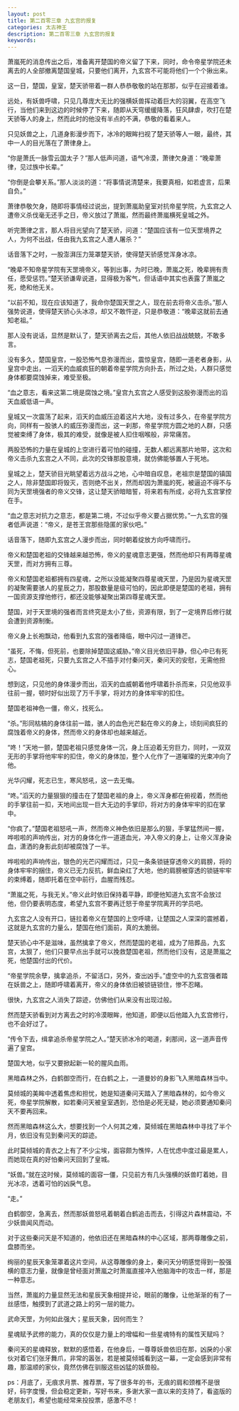 ```yaml
---
layout: post
title: 第二百零三章 九玄宫的报复
categories: 太古神王
description: 第二百零三章 九玄宫的报复
keywords:
---
```


萧嵐死的消息传出之后，准备离开楚国的帝义留了下来，同时，命令帝星学院还未离去的人全部撤离楚国皇城，只要他们离开，九玄宫不可能将他们一个个揪出来。

这一日，楚国，皇室，楚天骄带着一群人恭恭敬敬的站在那那，似乎在迎接着谁。

远处，有妖兽呼啸，只见几尊庞大无比的强横妖兽挥动着巨大的羽翼，在高空飞行，当他们来到这边的时候停了下来，随即从天穹缓缓降落，狂风肆虐，吹打在楚天骄等人的身上，然而此时的他没有半点的不满，恭敬的看着来人。

只见妖兽之上，几道身影漫步而下，冰冷的眼眸扫视了楚天骄等人一眼，最终，其中一人的目光落在了萧律身上。

“你是萧氏一脉雪云国太子？”那人低声问道，语气冷漠，萧律欠身道：“晚辈萧律，见过族中长辈。”

“你倒是会攀关系。”那人淡淡的道：“将事情说清楚来，我要真相，如若虚言，后果自负。”

萧律恭敬欠身，随即将事情经过说出，提到萧嵐助皇室对抗帝星学院，九玄宫之人遭帝义杀伐毫无还手之日，帝义放过了萧嵐，然而最终萧嵐横死皇城之外。

听完萧律之言，那人将目光望向了楚天骄，问道：“楚国应该有一位天罡境界之人，为何不出战，任由我九玄宫之人遭人屠杀？”

话音落下之时，一股澎湃压力笼罩楚天骄，使得楚天骄感觉浑身冰凉。

“晚辈不知帝星学院有天罡境帝义，等到出事，为时已晚，萧嵐之死，晚辈拥有责任，愿受惩罚。”楚天骄谦卑说道，显得极为客气，但话语中其实也表露了萧嵐之死，绝和他无关。

“以前不知，现在应该知道了，我命你楚国天罡之人，现在前去将帝义击杀。”那人强势说道，使得楚天骄心头冰凉，却又不敢忤逆，只是恭敬道：“晚辈这就前去通知老祖。”

那人没有说话，显然是默认了，楚天骄离去之后，其他人依旧战战兢兢，不敢多言。

没有多久，楚国皇宫，一股恐怖气息弥漫而出，震惊皇宫，随即一道老者身影，从皇宫中走出，一滔天的血威疯狂的朝着帝星学院方向扑去，所过之处，人群只感觉身体都要腐蚀掉来，难受至极。

“血之意志，看来这第二境是腐蚀之境。”皇宫九玄宫之人感受到这股弥漫而出的滔天血威低语一声。

皇城又一次震荡了起来，滔天的血威压迫着这片大地，没有过多久，在帝星学院方向，同样有一股骇人的威压弥漫而出，这一刹那，帝星学院方圆之地的人群，只感觉被束缚了身体，极其的难受，就像是被人扣住咽喉般，非常痛苦。

两股恐怖的力量在皇城的上空进行着可怕的碰撞，无数人都远离那片地带，这次和帝义击杀九玄宫之人不同，此次的交锋那股意境，就仿佛能够置人于死地。

皇城之上，楚天骄目光眺望着远方战斗之地，心中暗自叹息，老祖宗是楚国的镇国之人，除非楚国即将毁灭，否则绝不出关，然而却因为萧嵐的死，被逼迫不得不与同为天罡境强者的帝义交锋，这让楚天骄暗暗誓，将来若有所成，必将九玄宫掌控在手。

“血之意志对抗力之意志，都是第二境，不过似乎帝义要占据优势。”一九玄宫的强者低声说道：“帝义，是苍王宫那些隐匿的家伙吧。”

话音落下，随即九玄宫之人漫步而出，同时朝着绽放方向呼啸而行。

帝义和楚国老祖的交锋越来越恐怖，帝义的星魂意志更强，然而他却只有两尊星魂天罡，而对方拥有三尊。

帝义和楚国老祖都拥有四星魂，之所以没能凝聚四尊星魂天罡，乃是因为星魂天罡的凝聚需要骇人的星辰之力，那股数量是级可怕的，因此即便是楚国的老祖，拥有一国资源支撑他修行，都还没能够凝聚出第四尊星魂天罡。

楚国，对于天罡境的强者而言终究是太小了些，资源有限，到了一定境界后修行就会遭到资源制衡。

帝义身上长袍飘动，他看到九玄宫的强者降临，眼中闪过一道锋芒。

“虽死，不悔，但死前，也要除掉楚国这威胁。”帝义目光依旧平静，但心中已有死志，楚国老祖死，只要九玄宫之人不插手对付秦问天，秦问天的安慰，无需他担心。

想到这，只见他的身体漫步而出，滔天的血威朝着他呼啸着扑杀而来，只见他双手往前一握，顿时好似出现了万千手掌，将对方的身体牢牢的扣住。

楚国老祖神色一僵，帝义，找死么。

“杀。”形同枯槁的身体往前一踏，骇人的血色光芒黏在帝义的身上，顷刻间疯狂的腐蚀着帝义的身体，然而帝义的身体却也越来越近。

“咚！”天地一颤，楚国老祖只感觉身体一沉，身上压迫着无穷巨力，同时，一双双无形的手掌将他牢牢的扣住，帝义的身体加，整个人化作了一道璀璨的光束冲向了他。

光华闪耀，死志已生，寒风怒吼，这一去无悔。

“咚。”滔天的力量狠狠的撞击在了楚国老祖的身上，帝义浑身都在俯视着，然而他的手掌往前一扣，天地间出现一巨大无边的手掌印，将对方的身体牢牢的扣在掌中。

“你疯了。”楚国老祖怒吼一声，然而帝义神色依旧是那么的狠，手掌猛然间一握，哗啦啦的声响传出，对方的身体化作一道道血光，冲入帝义的身上，让帝义浑身染血，潇洒的身影此刻却被腐蚀了一半。

哗啦啦的声响传出，银色的光芒闪耀而过，只见一条条锁链穿透帝义的肩膀，将的身体牢牢的捆住，帝义已无力反抗，鲜血染红了大地，他的肩膀被穿透的锁链牢牢的束缚着，随即托着在空中前行，血腥而残忍。

“萧嵐之死，与我无关。”帝义此时依旧保持着平静，即便他知道九玄宫不会放过他，但仍要表明态度，希望九玄宫不要再迁怒于帝星学院离开的学员吧。

九玄宫之人没有开口，链拉着帝义在楚国的上空呼啸，让楚国之人深深的震撼着，这就是九玄宫的力量么，楚国在他们面前，真的太脆弱。

楚天骄心中不是滋味，虽然擒拿了帝义，然而楚国的老祖，成为了陪葬品，九玄宫，太狠了，他们只要早点出手就可以挽救楚国老祖，然而他们没有，这是萧嵐之死，他楚国付出的代价。

“帝星学院余孽，擒拿追杀，不留活口，另外，查出凶手。”虚空中的九玄宫强者踏在妖兽之上，随即呼啸着离开，帝义的身体依旧被锁链锁住，惨不忍睹。

很快，九玄宫之人消失了踪迹，仿佛他们从来没有出现过般。

然而楚天骄看到对方离去之时的冷漠眼眸，他知道，即便以后他踏入九玄宫修行，也不会好过了。

“传令下去，缉拿追杀帝星学院之人。”楚天骄冰冷的喝道，刹那间，这一道声音传遍了皇宫。

楚国大地，似乎又要掀起新一轮的腥风血雨。

黑暗森林之外，白鹤御空而行，在白鹤之上，一道曼妙的身影飞入黑暗森林当中。

莫倾城的美眸中透着焦虑和担忧，她是知道秦问天踏入了黑暗森林的，如今帝义死，帝星学院解散，如若秦问天被皇室遇到，恐怕是必死无疑，她必须要通知秦问天不要再回来。

然而黑暗森林这么大，想要找到一个人何其之难，莫倾城在黑暗森林中寻找了半个月，依旧没有见到秦问天的踪迹。

此时莫倾城的青衣之上有了不少尘埃，面容颇为憔悴，人在忧虑中度过最是累人，而她现在真的好怕秦问天回到了皇城。

“妖兽。”就在这时候，莫倾城的面容一僵，只见前方有几头强横的妖兽盯着她，目光冰凉，透着可怕的凶戾气息。

“走。”

白鹤御空，急离去，然而那妖兽怒吼着朝着白鹤追击而去，引得这片森林震动，不少妖兽闻风而动。

对于这些秦问天是不知道的，他依旧还在黑暗森林的中心区域，那两尊雕像之前，盘膝而坐。

绚丽的星辰天象笼罩着这片空间，从这尊雕像的身上，秦问天分明感觉得到一股强横的意志力量，就像是曾经面对萧嵐之时萧嵐直接冲入他脑海中的攻击一样，那是一种意志。

当然，萧嵐的力量显然无法和星辰天象相提并论，眼前的雕像，让他渐渐的有了一丝感悟，触摸到了武道之路上的另一层的能力。

武命天罡，为何如此强大；星辰天象，因何而生？

星魂赋予武修的能力，真的仅仅是力量上的增幅和一些星魂特有的属性天赋吗？

秦问天的星魂释放，默默的感悟着，在他身后，一尊尊妖兽依旧在那，凶戾的小家伙对着它们张牙舞爪，非常的嚣张，若是被莫倾城看到这一幕，一定会感到非常有趣，那温顺的家伙，竟然仿佛在驯服这些凶猛的妖兽般。

ps：月底了，无痕求月票、推荐票，写了很多年的书，无痕的肩和颈椎不是很好，码字度慢，但会稳定更新，写好书来，多谢大家一直以来的支持了，看盗版的老朋友们，希望也能经常来投投票，感激不尽！
